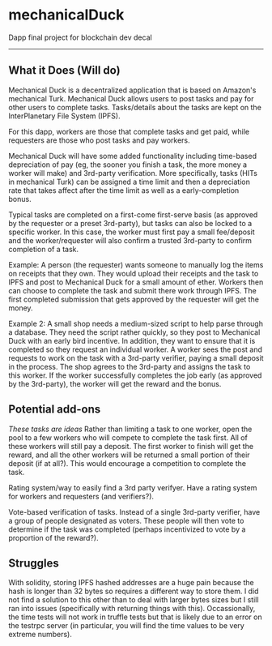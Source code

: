# mechanicalDuck
Dapp final project for blockchain dev decal

---
## What it Does (Will do)
Mechanical Duck is a decentralized application that is based on Amazon's mechanical Turk. Mechanical Duck allows users to post tasks and pay for other users to complete tasks. Tasks/details about the tasks are kept on the InterPlanetary File System (IPFS).

For this dapp, workers are those that complete tasks and get paid, while requesters are those who post tasks and pay workers.

Mechanical Duck will have some added functionality including time-based depreciation of pay (eg, the sooner you finish a task, the more money a worker will make) and 3rd-party verification. More specifically, tasks (HITs in mechanical Turk) can be assigned a time limit and then a depreciation rate that takes affect after the time limit as well as a early-completion bonus.

Typical tasks are completed on a first-come first-serve basis (as approved by the requester or a preset 3rd-party), but tasks can also be locked to a specific worker. In this case, the worker must first pay a small fee/deposit and the worker/requester will also confirm a trusted 3rd-party to confirm completion of a task.

Example:
A person (the requester) wants someone to manually log the items on receipts that they own. They would upload their receipts and the task to IPFS and post to Mechanical Duck for a small amount of ether. Workers then can choose to complete the task and submit there work through IPFS. The first completed submission that gets approved by the requester will get the money.

Example 2:
A small shop needs a medium-sized script to help parse through a database. They need the script rather quickly, so they post to Mechanical Duck with an early bird incentive. In addition, they want to ensure that it is completed so they request an individual worker. A worker sees the post and requests to work on the task with a 3rd-party verifier, paying a small deposit in the process. The shop agrees to the 3rd-party and assigns the task to this worker. If the worker successfully completes the job early (as approved by the 3rd-party), the worker will get the reward and the bonus.

## Potential add-ons
*These tasks are ideas*
Rather than limiting a task to one worker, open the pool to a few workers who will compete to complete the task first. All of these workers will still pay a deposit. The first worker to finish will get the reward, and all the other workers will be returned a small portion of their deposit (if at all?). This would encourage a competition to complete the task.

Rating system/way to easily find a 3rd party verifyer. Have a rating system for workers and requesters (and verifiers?).

Vote-based verification of tasks. Instead of a single 3rd-party verifier, have a group of people designated as voters. These people will then vote to determine if the task was completed (perhaps incentivized to vote by a proportion of the reward?).

## Struggles
With solidity, storing IPFS hashed addresses are a huge pain because the hash is longer than 32 bytes so requires a different way to store them. I did not find a solution to this other than to deal with larger bytes sizes but I still ran into issues (specifically with returning things with this). Occassionally, the time tests will not work in truffle tests but that is likely due to an error on the testrpc server (in particular, you will find the time values to be very extreme numbers).
